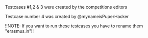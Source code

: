 Testcases #1,2 & 3 were created by the competitions editors 

Testcase number 4 was created by @mynameisPuperHacker

!!NOTE: If you want to run these testcases you have to rename them "erasmus.in"!!
